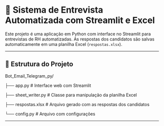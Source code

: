 # 🤖 Sistema de Entrevista Automatizada com Streamlit e Excel

Este projeto é uma aplicação em Python com interface no Streamlit para entrevistas de RH automatizadas. As respostas dos candidatos são salvas automaticamente em uma planilha Excel (`respostas.xlsx`).

---

## 📂 Estrutura do Projeto
Bot_Email_Telegram_py/


├── app.py # Interface web com Streamlit


├── sheet_writer.py # Classe para manipulação da planilha Excel


├── respostas.xlsx # Arquivo gerado com as respostas dos candidatos


└── config.py # Arquivo com configurações

---


